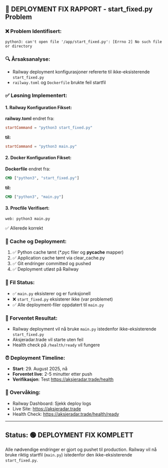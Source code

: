 ## 🔧 DEPLOYMENT FIX RAPPORT - start_fixed.py Problem

### ❌ Problem Identifisert:
`python3: can't open file '/app/start_fixed.py': [Errno 2] No such file or directory`

### 🔍 Årsaksanalyse:
- Railway deployment konfigurasjoner refererte til ikke-eksisterende `start_fixed.py`
- `railway.toml` og `Dockerfile` brukte feil startfil

### ✅ Løsning Implementert:

#### 1. Railway Konfiguration Fikset:
**railway.toml** endret fra:
```toml
startCommand = "python3 start_fixed.py"
```
**til:**
```toml
startCommand = "python3 main.py"
```

#### 2. Docker Konfiguration Fikset:
**Dockerfile** endret fra:
```dockerfile
CMD ["python3", "start_fixed.py"]
```
**til:**
```dockerfile
CMD ["python3", "main.py"]
```

#### 3. Procfile Verifisert:
```plaintext
web: python3 main.py
```
✅ Allerede korrekt

### 🧹 Cache og Deployment:
1. ✅ Python cache tømt (*.pyc filer og __pycache__ mapper)
2. ✅ Application cache tømt via clear_cache.py
3. ✅ Git endringer committed og pushed
4. ✅ Deployment utløst på Railway

### 📁 Fil Status:
- ✅ `main.py` eksisterer og er funksjonell
- ❌ `start_fixed.py` eksisterer ikke (var problemet)
- ✅ Alle deployment-filer oppdatert til `main.py`

### 🎯 Forventet Resultat:
- Railway deployment vil nå bruke `main.py` istedenfor ikke-eksisterende `start_fixed.py`
- Aksjeradar.trade vil starte uten feil
- Health check på `/health/ready` vil fungere

### ⏰ Deployment Timeline:
- **Start**: 29. August 2025, nå
- **Forventet live**: 2-5 minutter etter push
- **Verifikasjon**: Test https://aksjeradar.trade/health

### 🔗 Overvåking:
- Railway Dashboard: Sjekk deploy logs
- Live Site: https://aksjeradar.trade
- Health Check: https://aksjeradar.trade/health/ready

---

## Status: 🟢 DEPLOYMENT FIX KOMPLETT

Alle nødvendige endringer er gjort og pushet til production. 
Railway vil nå bruke riktig startfil (`main.py`) istedenfor den ikke-eksisterende `start_fixed.py`.
